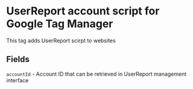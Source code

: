 # UserReport account script for Google Tag Manager
This tag adds UserReport scirpt to websites

## Fields
`accountId` - Account ID that can be retrieved in UserReport management interface